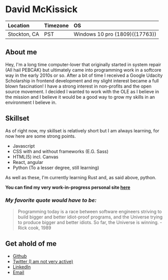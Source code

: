 # David McKissick


Location | Timezone | OS
:--- | :--- | :---
Stockton, CA | PST | Windows 10 pro (1809)((17763)) |

## About me

Hey, I'm a long time computer-lover that originally started in system repair (All hail PEBCAK) but ultimately came into programming
work in a softcore way in the early 2010s or so. After a bit of time I received a Google Udacity Scholarship in frontend 
development and my slight interest became a full blown fascination! I have a strong interest in non-profits and the open source 
movement. I decided I wanted to work with the OLE as I believe in the mission and I believe it would be a good way to grow my skills
in an environment I believe in.

## Skillset
As of right now, my skillset is relatively short but I am always learning, for now here are some strong points.

* Javascript
* CSS with and without frameworks (E.G. Sass)
* HTML(5) incl. Canvas
* React, angular 
* Python (To a lesser degree, still learning)

As well as these, I'm currently learning Rust and, as said above, python.

__You can find my very work-in-progress personal site [here](https://mckissick.dev/)__

### *My favorite quote would have to be:* 
>Programming today is a race between software engineers striving to build bigger and better idiot-proof programs, and the Universe trying to produce bigger and better idiots. So far, the Universe is winning. - Rick cook, 1989

## Get ahold of me
* [Github](https://github.com/DavidMcKissick)
* [Twitter (I am not very active)](https://twitter.com/VaguePancakes)
* [LinkedIn](https://www.linkedin.com/in/david-mckissick-b49a9594/)
* [Email](mailto:david@mckissick.dev)

